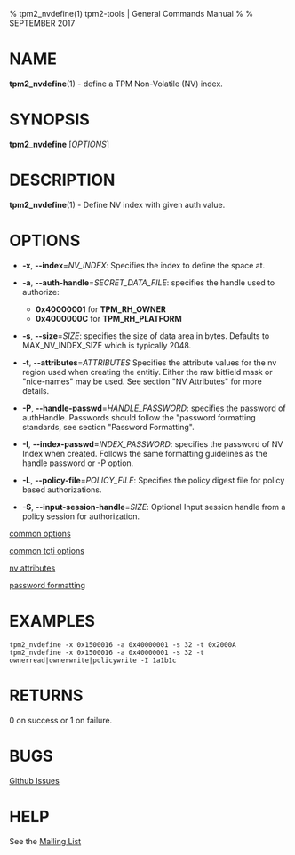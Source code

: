 % tpm2_nvdefine(1) tpm2-tools | General Commands Manual
%
% SEPTEMBER 2017

# NAME

**tpm2_nvdefine**(1) - define a TPM Non-Volatile (NV) index.

# SYNOPSIS

**tpm2_nvdefine** [*OPTIONS*]

# DESCRIPTION

**tpm2_nvdefine**(1) - Define NV index with given auth value.

# OPTIONS

  * **-x**, **--index**=_NV\_INDEX_:
    Specifies the index to define the space at.

  * **-a**, **--auth-handle**=_SECRET\_DATA\_FILE_:
    specifies the handle used to authorize:
    * **0x40000001** for **TPM_RH_OWNER**
    * **0x4000000C** for **TPM_RH_PLATFORM**

  * **-s**, **--size**=_SIZE_:
    specifies the size of data area in bytes. Defaults to MAX_NV_INDEX_SIZE
    which is typically 2048.

  * **-t**, **--attributes**=_ATTRIBUTES_
    Specifies the attribute values for the nv region used when creating the
    entitiy. Either the raw bitfield mask or "nice-names" may be used. See
    section "NV Attributes" for more details.

  * **-P**, **--handle-passwd**=_HANDLE\_PASSWORD_:
    specifies the password of authHandle. Passwords should follow the
    "password formatting standards, see section "Password Formatting".

  * **-I**, **--index-passwd**=_INDEX\_PASSWORD_:
    specifies the password of NV Index when created. Follows the same formatting
    guidelines as the handle password or -P option.

  * **-L**, **--policy-file**=_POLICY\_FILE_:
    Specifies the policy digest file for policy based authorizations.

  * **-S**, **--input-session-handle**=_SIZE_:
    Optional Input session handle from a policy session for authorization.

[common options](common/options.md)

[common tcti options](common/tcti.md)

[nv attributes](common/nv-attrs.md)

[password formatting](common/password.md)

# EXAMPLES

```
tpm2_nvdefine -x 0x1500016 -a 0x40000001 -s 32 -t 0x2000A
tpm2_nvdefine -x 0x1500016 -a 0x40000001 -s 32 -t ownerread|ownerwrite|policywrite -I 1a1b1c
```

# RETURNS

0 on success or 1 on failure.

# BUGS

[Github Issues](https://github.com/01org/tpm2-tools/issues)

# HELP

See the [Mailing List](https://lists.01.org/mailman/listinfo/tpm2)